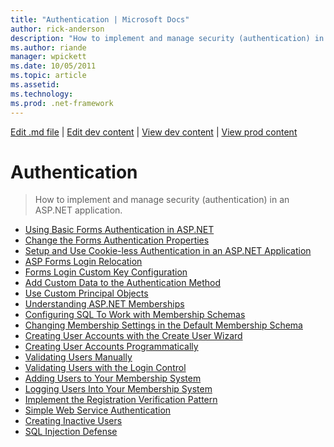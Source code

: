 ```yaml
---
title: "Authentication | Microsoft Docs"
author: rick-anderson
description: "How to implement and manage security (authentication) in an ASP.NET application."
ms.author: riande
manager: wpickett
ms.date: 10/05/2011
ms.topic: article
ms.assetid: 
ms.technology: 
ms.prod: .net-framework
---
```

[Edit .md file](C:\Projects\msc\dev\Msc.Www\Web.ASP\App_Data\github\web-forms\videos\index.md) | [Edit dev content](http://www.aspdev.net/umbraco#/content/content/edit/32946) | [View dev content](http://docs.aspdev.net/tutorials/web-forms/videos/authentication/index.html) | [View prod content](http://www.asp.net/web-forms/videos/authentication)

Authentication
====================
> How to implement and manage security (authentication) in an ASP.NET application.


- [Using Basic Forms Authentication in ASP.NET](using-basic-forms-authentication-in-aspnet.md)
- [Change the Forms Authentication Properties](how-to-change-the-forms-authentication-properties.md)
- [Setup and Use Cookie-less Authentication in an ASP.NET Application](how-to-setup-and-use-cookie-less-authentication-in-an-aspnet-application.md)
- [ASP Forms Login Relocation](asp-forms-login-relocation.md)
- [Forms Login Custom Key Configuration](forms-login-custom-key-configuration.md)
- [Add Custom Data to the Authentication Method](add-custom-data-to-the-authentication-method.md)
- [Use Custom Principal Objects](use-custom-principal-objects.md)
- [Understanding ASP.NET Memberships](understanding-aspnet-memberships.md)
- [Configuring SQL To Work with Membership Schemas](configuring-sql-to-work-with-membership-schemas.md)
- [Changing Membership Settings in the Default Membership Schema](changing-membership-settings-in-the-default-membership-schema.md)
- [Creating User Accounts with the Create User Wizard](creating-user-accounts-with-the-create-user-wizard.md)
- [Creating User Accounts Programmatically](creating-user-accounts-programmatically.md)
- [Validating Users Manually](validating-users-manually.md)
- [Validating Users with the Login Control](validating-users-with-the-login-control.md)
- [Adding Users to Your Membership System](adding-users-to-your-membership-system.md)
- [Logging Users Into Your Membership System](logging-users-into-your-membership-system.md)
- [Implement the Registration Verification Pattern](implement-the-registration-verification-pattern.md)
- [Simple Web Service Authentication](simple-web-service-authentication.md)
- [Creating Inactive Users](creating-inactive-users.md)
- [SQL Injection Defense](sql-injection-defense.md)